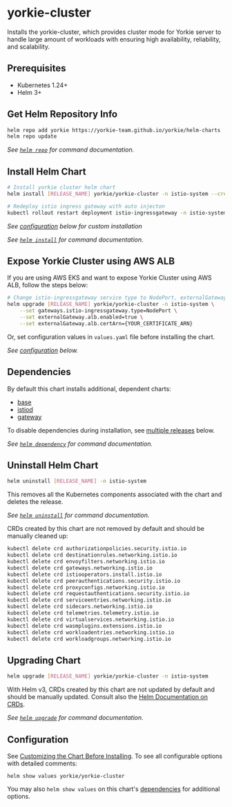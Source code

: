 # yorkie-cluster

Installs the yorkie-cluster, which provides cluster mode for Yorkie server to handle large amount of workloads with ensuring high availability, reliability, and scalability.

## Prerequisites

- Kubernetes 1.24+
- Helm 3+

## Get Helm Repository Info

```bash
helm repo add yorkie https://yorkie-team.github.io/yorkie/helm-charts
helm repo update
```

_See [`helm repo`](https://helm.sh/docs/helm/helm_repo/) for command documentation._

## Install Helm Chart

```bash
# Install yorkie cluster helm chart
helm install [RELEASE_NAME] yorkie/yorkie-cluster -n istio-system --create-namespace

# Redeploy istio ingress gateway with auto injecton
kubectl rollout restart deployment istio-ingressgateway -n istio-system
```

_See [configuration](#configuration) below for custom installation_

_See [`helm install`](https://helm.sh/docs/helm/helm_install/) for command documentation._

## Expose Yorkie Cluster using AWS ALB

If you are using AWS EKS and want to expose Yorkie Cluster using AWS ALB, follow the steps below:

```bash
# Change istio-ingressgateway service type to NodePort, externalGateway.alb.enabled to true, and certArn to your AWS certificate ARN issued in AWS Certificate Manager
helm upgrade [RELEASE_NAME] yorkie/yorkie-cluster -n istio-system \
    --set gateways.istio-ingressgateway.type=NodePort \
    --set externalGateway.alb.enabled=true \
    --set externalGateway.alb.certArn={YOUR_CERTIFICATE_ARN}
```

Or, set configuration values in `values.yaml` file before installing the chart.

_See [configuration](#configuration) below._

## Dependencies

By default this chart installs additional, dependent charts:

- [base](https://github.com/istio/istio/tree/master/manifests/charts/base)
- [istiod](https://github.com/istio/istio/tree/master/manifests/charts/istio-control/istio-discovery)
- [gateway](https://github.com/istio/istio/tree/master/manifests/charts/gateway)

To disable dependencies during installation, see [multiple releases](#multiple-releases) below.

_See [`helm dependency`](https://helm.sh/docs/helm/helm_dependency/) for command documentation._

## Uninstall Helm Chart

```bash
helm uninstall [RELEASE_NAME] -n istio-system
```

This removes all the Kubernetes components associated with the chart and deletes the release.

_See [`helm uninstall`](https://helm.sh/docs/helm/helm_uninstall/) for command documentation._

CRDs created by this chart are not removed by default and should be manually cleaned up:

```bash
kubectl delete crd authorizationpolicies.security.istio.io
kubectl delete crd destinationrules.networking.istio.io
kubectl delete crd envoyfilters.networking.istio.io
kubectl delete crd gateways.networking.istio.io
kubectl delete crd istiooperators.install.istio.io
kubectl delete crd peerauthentications.security.istio.io
kubectl delete crd proxyconfigs.networking.istio.io
kubectl delete crd requestauthentications.security.istio.io
kubectl delete crd serviceentries.networking.istio.io
kubectl delete crd sidecars.networking.istio.io
kubectl delete crd telemetries.telemetry.istio.io
kubectl delete crd virtualservices.networking.istio.io
kubectl delete crd wasmplugins.extensions.istio.io
kubectl delete crd workloadentries.networking.istio.io
kubectl delete crd workloadgroups.networking.istio.io
```

## Upgrading Chart

```bash
helm upgrade [RELEASE_NAME] yorkie/yorkie-cluster -n istio-system
```

With Helm v3, CRDs created by this chart are not updated by default and should be manually updated.
Consult also the [Helm Documentation on CRDs](https://helm.sh/docs/chart_best_practices/custom_resource_definitions).

_See [`helm upgrade`](https://helm.sh/docs/helm/helm_upgrade/) for command documentation._

## Configuration

See [Customizing the Chart Before Installing](https://helm.sh/docs/intro/using_helm/#customizing-the-chart-before-installing). To see all configurable options with detailed comments:

```console
helm show values yorkie/yorkie-cluster
```

You may also `helm show values` on this chart's [dependencies](#dependencies) for additional options.
